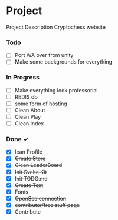 # Project

Project Description
Cryptochess website

### Todo

- [ ] Port WA over from unity
- [ ] Make some backgrounds for everything

### In Progress

- [ ] Make everything look professorial
- [ ] REDIS db
- [ ] some form of hosting
- [ ] Clean About
- [ ] Clean Play
- [ ] Clean Index

### Done ✓

- [x] ~~lean Profile~~
- [x] ~~Create Store~~
- [x] ~~Clean LeaderBoard~~
- [x] ~~Init Svelte Kit~~
- [x] ~~Init TODO.md~~
- [x] ~~Create Text~~
- [x] ~~Fonts~~
- [x] ~~OpenSea connection~~
- [x] ~~contributor/free stuff page~~
- [x] ~~Contribute~~
